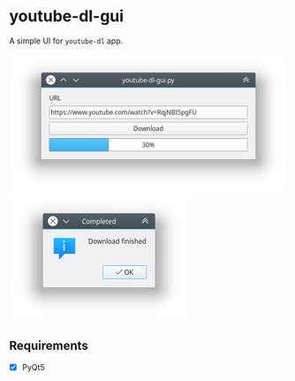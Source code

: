 # youtube-dl-gui

A simple UI for `youtube-dl` app.

![Download In Progress](shots/app.png)
![Download Finished](shots/done.png)

## Requirements

- [x] PyQt5

